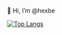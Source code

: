 👋 Hi, I’m @hexbe

[![Top Langs](https://github-readme-stats-one-tau-83.vercel.app/api/top-langs/?username=hexbe&exclude_repo=github-readme-stats)](https://github.com/hexbe/github-readme-stats)
